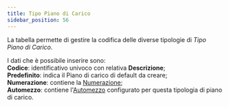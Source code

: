 ```yaml
---
title: Tipo Piano di Carico
sidebar_position: 56
---
```


La tabella permette di gestire la codifica delle diverse tipologie di *Tipo Piano di Carico*.

I dati che è possibile inserire sono:       
**Codice**: identificativo univoco con relativa **Descrizione**;    
**Predefinito**: indica il Piano di carico di default da creare;     
**Numerazione**: contiene la [Numerazione](/docs/configurations/tables/fluentis-numerations);       
**Automezzo**: contiene l'[Automezzo](/docs/logistics/motorvehicles/motorvehicle) configurato per questa tipologia di piano di carico.
